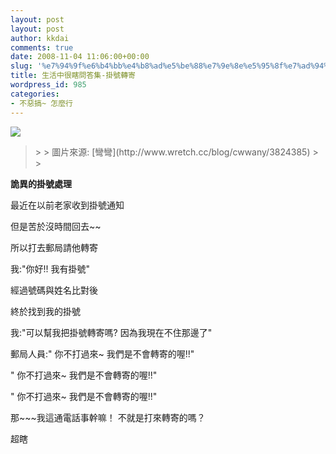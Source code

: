 ```yaml
---
layout: post
layout: post
author: kkdai
comments: true
date: 2008-11-04 11:06:00+00:00
slug: '%e7%94%9f%e6%b4%bb%e4%b8%ad%e5%be%88%e7%9e%8e%e5%95%8f%e7%ad%94%e9%9b%86-%e6%8e%9b%e8%99%9f%e8%bd%89%e5%af%84'
title: 生活中很瞎問答集-掛號轉寄
wordpress_id: 985
categories:
- 不惡搞~ 怎麼行
---
```


[![](http://f7.wretch.yimg.com/cwwany/6/1137134082.jpg)](http://www.wretch.cc/album/show.php?i=cwwany&b=6&f=1137134082.jpg)

 

<blockquote>  
> 
> 圖片來源: [彎彎](http://www.wretch.cc/blog/cwwany/3824385)
> 
> </blockquote>

 

**詭異的掛號處理**

 

最近在以前老家收到掛號通知

 

但是苦於沒時間回去~~ 

 

所以打去郵局請他轉寄

 

我:"你好!! 我有掛號"

 

經過號碼與姓名比對後

 

終於找到我的掛號

 

我:"可以幫我把掛號轉寄嗎? 因為我現在不住那邊了"

 

郵局人員:" 你不打過來~ 我們是不會轉寄的喔!!"

 

" 你不打過來~ 我們是不會轉寄的喔!!"

 

" 你不打過來~ 我們是不會轉寄的喔!!"

 

 

 

 

 

那~~~我這通電話事幹嘛！ 不就是打來轉寄的嗎？

 

超瞎

